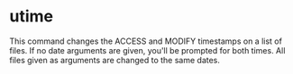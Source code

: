 # utime
This command changes the ACCESS and MODIFY timestamps on a list of files.  If no date arguments are given, you'll be prompted for both times. All files given as arguments are changed to the same dates.
